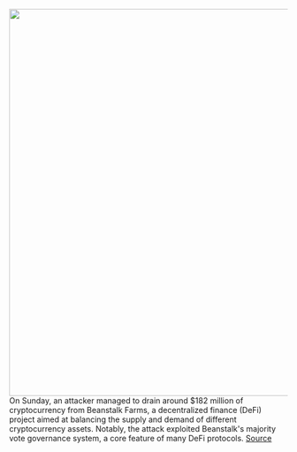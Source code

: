 <img src='https://cdn.vox-cdn.com/thumbor/1GdRKhAEscohOOo3iNfQNEVOV_A=/0x0:2040x1360/1200x800/filters:focal(857x517:1183x843)/cdn.vox-cdn.com/uploads/chorus_image/image/70763873/acastro_210106_4957_0001.0.jpg' width='700px' /><br/>
On Sunday, an attacker managed to drain around $182 million of cryptocurrency from Beanstalk Farms, a decentralized finance (DeFi) project aimed at balancing the supply and demand of different cryptocurrency assets. Notably, the attack exploited Beanstalk's majority vote governance system, a core feature of many DeFi protocols.
<a href='https://www.theverge.com/2022/4/18/23030754/beanstalk-cryptocurrency-hack-182-million-dao-voting'> Source <a/>